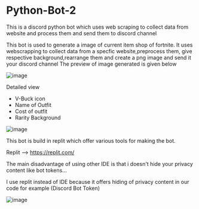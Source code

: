 # Python-Bot-2
This is a discord python bot which uses web scraping to collect data from website and process them and send them to discord channel

This bot is used to generate a image of current item shop of fortnite. It uses webscrapping to collect data from a specfic website,preprocess them, give respective background,rearrange them and create a png image and send it your discord channel
The preview of image generated is given below

![image](https://github.com/user-attachments/assets/59a14933-5c85-4ef9-8404-3c844ecf6064)

Detailed view
 - V-Buck icon
 - Name of Outfit
 - Cost of outfit
 - Rarity Background

![image](https://github.com/user-attachments/assets/d4485d3a-6b10-4251-b7f3-d969c1665dce)


This bot is build in replit which offer various tools for making the bot.

Replit --> https://replit.com/

The main disadvantage of using other IDE is that i doesn't hide your privacy content like bot tokens... 

  
I use replit instead of IDE because it offers hiding of privacy content in our code for example (Discord Bot Token)

![image](https://github.com/user-attachments/assets/488c5a62-4052-4f1d-ae86-ac4dddd87b57)


   
